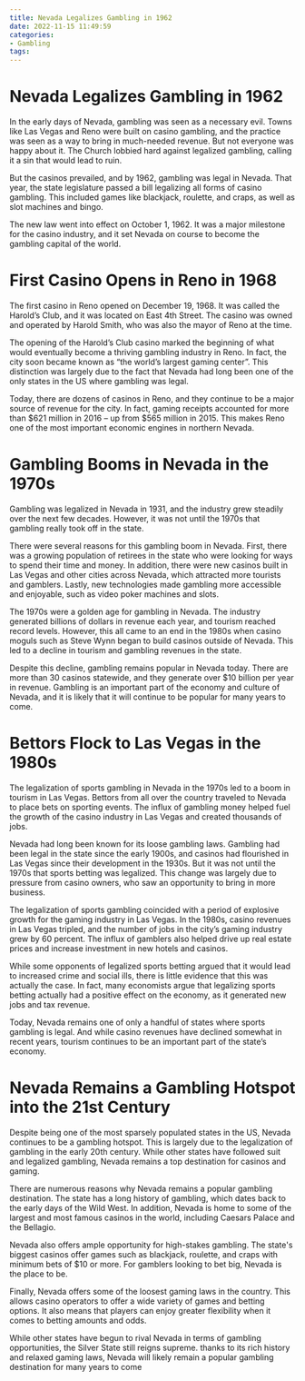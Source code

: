```yaml
---
title: Nevada Legalizes Gambling in 1962 
date: 2022-11-15 11:49:59
categories:
- Gambling
tags:
---
```



#  Nevada Legalizes Gambling in 1962 

In the early days of Nevada, gambling was seen as a necessary evil. Towns like Las Vegas and Reno were built on casino gambling, and the practice was seen as a way to bring in much-needed revenue. But not everyone was happy about it. The Church lobbied hard against legalized gambling, calling it a sin that would lead to ruin.

But the casinos prevailed, and by 1962, gambling was legal in Nevada. That year, the state legislature passed a bill legalizing all forms of casino gambling. This included games like blackjack, roulette, and craps, as well as slot machines and bingo.

The new law went into effect on October 1, 1962. It was a major milestone for the casino industry, and it set Nevada on course to become the gambling capital of the world.

#  First Casino Opens in Reno in 1968 

The first casino in Reno opened on December 19, 1968. It was called the Harold’s Club, and it was located on East 4th Street. The casino was owned and operated by Harold Smith, who was also the mayor of Reno at the time.

The opening of the Harold’s Club casino marked the beginning of what would eventually become a thriving gambling industry in Reno. In fact, the city soon became known as “the world’s largest gaming center”. This distinction was largely due to the fact that Nevada had long been one of the only states in the US where gambling was legal.

Today, there are dozens of casinos in Reno, and they continue to be a major source of revenue for the city. In fact, gaming receipts accounted for more than $621 million in 2016 – up from $565 million in 2015. This makes Reno one of the most important economic engines in northern Nevada.

#  Gambling Booms in Nevada in the 1970s 

Gambling was legalized in Nevada in 1931, and the industry grew steadily over the next few decades. However, it was not until the 1970s that gambling really took off in the state. 

There were several reasons for this gambling boom in Nevada. First, there was a growing population of retirees in the state who were looking for ways to spend their time and money. In addition, there were new casinos built in Las Vegas and other cities across Nevada, which attracted more tourists and gamblers. Lastly, new technologies made gambling more accessible and enjoyable, such as video poker machines and slots. 

The 1970s were a golden age for gambling in Nevada. The industry generated billions of dollars in revenue each year, and tourism reached record levels. However, this all came to an end in the 1980s when casino moguls such as Steve Wynn began to build casinos outside of Nevada. This led to a decline in tourism and gambling revenues in the state. 

Despite this decline, gambling remains popular in Nevada today. There are more than 30 casinos statewide, and they generate over $10 billion per year in revenue. Gambling is an important part of the economy and culture of Nevada, and it is likely that it will continue to be popular for many years to come.

#  Bettors Flock to Las Vegas in the 1980s 

The legalization of sports gambling in Nevada in the 1970s led to a boom in tourism in Las Vegas. Bettors from all over the country traveled to Nevada to place bets on sporting events. The influx of gambling money helped fuel the growth of the casino industry in Las Vegas and created thousands of jobs.

Nevada had long been known for its loose gambling laws. Gambling had been legal in the state since the early 1900s, and casinos had flourished in Las Vegas since their development in the 1930s. But it was not until the 1970s that sports betting was legalized. This change was largely due to pressure from casino owners, who saw an opportunity to bring in more business.

The legalization of sports gambling coincided with a period of explosive growth for the gaming industry in Las Vegas. In the 1980s, casino revenues in Las Vegas tripled, and the number of jobs in the city’s gaming industry grew by 60 percent. The influx of gamblers also helped drive up real estate prices and increase investment in new hotels and casinos.

While some opponents of legalized sports betting argued that it would lead to increased crime and social ills, there is little evidence that this was actually the case. In fact, many economists argue that legalizing sports betting actually had a positive effect on the economy, as it generated new jobs and tax revenue.

Today, Nevada remains one of only a handful of states where sports gambling is legal. And while casino revenues have declined somewhat in recent years, tourism continues to be an important part of the state’s economy.

#  Nevada Remains a Gambling Hotspot into the 21st Century

Despite being one of the most sparsely populated states in the US, Nevada continues to be a gambling hotspot. This is largely due to the legalization of gambling in the early 20th century. While other states have followed suit and legalized gambling, Nevada remains a top destination for casinos and gaming.

There are numerous reasons why Nevada remains a popular gambling destination. The state has a long history of gambling, which dates back to the early days of the Wild West. In addition, Nevada is home to some of the largest and most famous casinos in the world, including Caesars Palace and the Bellagio.

Nevada also offers ample opportunity for high-stakes gambling. The state's biggest casinos offer games such as blackjack, roulette, and craps with minimum bets of $10 or more. For gamblers looking to bet big, Nevada is the place to be.

Finally, Nevada offers some of the loosest gaming laws in the country. This allows casino operators to offer a wide variety of games and betting options. It also means that players can enjoy greater flexibility when it comes to betting amounts and odds.

While other states have begun to rival Nevada in terms of gambling opportunities, the Silver State still reigns supreme. thanks to its rich history and relaxed gaming laws, Nevada will likely remain a popular gambling destination for many years to come